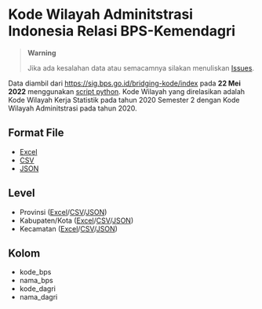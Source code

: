 # Kode Wilayah Adminitstrasi Indonesia Relasi BPS-Kemendagri

> **Warning**
>
> Jika ada kesalahan data atau semacamnya silakan menuliskan [Issues](https://github.com/zakiego/Kode-Wilayah-Adminitstrasi-Indonesia-BPS-Kemendagri/issues/new).

Data diambil dari https://sig.bps.go.id/bridging-kode/index pada **22 Mei 2022** menggunakan [script python](/scripts).
Kode Wilayah yang direlasikan adalah Kode Wilayah Kerja Statistik pada tahun 2020 Semester 2 dengan Kode Wilayah Adminitstrasi pada tahun 2020.

## Format File

- [Excel](/excel/)
- [CSV](/csv/)
- [JSON](/json/)

## Level

- Provinsi ([Excel](/excel/provinsi.xlsx)/[CSV](/csv/provinsi.csv)/[JSON](/json/provinsi.json))
- Kabupaten/Kota ([Excel](/excel/kabkota.xlsx)/[CSV](/csv/kabkota.csv)/[JSON](/json/kabkota.json))
- Kecamatan ([Excel](/excel/kecamatan.xlsx)/[CSV](/csv/kecamatan.csv)/[JSON](/json/kecamatan.json))

## Kolom

- kode_bps
- nama_bps
- kode_dagri
- nama_dagri

